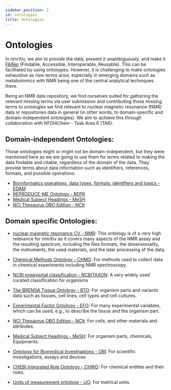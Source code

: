 ```yaml
---
sidebar_position: 2
id: ontologies
title: Ontologies
---
```


# Ontologies

In nmrXiv, we aim to provide the data, present it unambiguously, and make it [FAIRer](https://www.go-fair.org/fair-principles) (Findable, Accessible, Interoperable, Reusable). This can be facilitated by using ontologies. However, it is challenging to make ontologies exhaustive as new terms arise, especially in  emerging domains such as metabolomics with NMR being one of the central analytical techniques there.

Being an NMR data repository, we find ourselves suited for gathering the relevant missing terms via user submission and contributing those missing terms to ontologies we find relevant to nuclear magnetic resonance (NMR) data or repositories data in general (in other words, to domain-specific and domain-independent ontologies). We aim to achieve this through collaboration with NFDI4Chem - Task Area 6 (TA6).

## Domain-independent Ontologies:
Those ontologies might or might not be domain-independent, but they were mentioned here as we are going to use them for terms related to making the data findable and citable, regardless of the domain of the data. They provide terms about data information such as identifiers, references, formats, and possible operations. 

* [Bioinformatics operations, data types, formats, identifiers and topics - EDAM](https://terminology.nfdi4chem.de/ts/ontologies/edam)
* [REPRODUCE-ME Ontology - REPR](https://www.ebi.ac.uk/ols/ontologies/reproduceme)
* [Medical Subject Headings - MeSH](https://meshb-prev.nlm.nih.gov/treeView)
* [NCI Thesaurus OBO Edition - NCIt](https://www.ebi.ac.uk/ols/ontologies/ncit)

## Domain specific Ontologies:

* [nuclear magnetic resonance CV - NMR](https://terminology.nfdi4chem.de/ts/ontologies/nmrcv):
This ontology is of a very high relevance for nmrXiv as it covers many aspects of the NMR assay and the resulting spectrum, including the files formats, the dimensionality, the instruments, the used materials, and the later processing of the data.
* [Chemical Methods Ontology - CHMO](https://terminology.nfdi4chem.de/ts/ontologies/chmo):
 For methods used to collect data in chemical experiments including NMR spectroscopy.

* [NCBI organismal classification - NCBITAXON](https://www.ebi.ac.uk/ols/ontologies/ncbitaxon): 
A very widely used curated classification for organisms 
* [The BRENDA Tissue Ontology - BTO](https://www.ebi.ac.uk/ols/ontologies/bto):
For organism parts and variants data such as tissues, cell lines, cell types and cell cultures.
* [Experimental Factor Ontology - EFO](https://www.ebi.ac.uk/ols/ontologies/efo):
 For many experimental variables, which can be used, e.g., to describe the tissue and the organism part.
* [NCI Thesaurus OBO Edition - NCIt](https://www.ebi.ac.uk/ols/ontologies/ncit): 
For cells, and other materials and attributes.
* [Medical Subject Headings - MeSH](https://meshb-prev.nlm.nih.gov/treeView):
For organism parts, chemicals, Equipments.
* [Ontology for Biomedical Investigations - OBI](https://terminology.nfdi4chem.de/ts/ontologies/obi):
For scientific investigations, assays and devices.
* [CHEBI Integrated Role Ontology - CHIRO](https://terminology.nfdi4chem.de/ts/ontologies/chiro):
For chemical entities and their roles.
* [Units of measurement ontology - UO](https://terminology.nfdi4chem.de/ts/ontologies/uo):
For metrical units.




<!-- Let's translate `docs/intro.md` to French.

## Configure i18n

Modify `docusaurus.config.js` to add support for the `fr` locale:

```js title="docusaurus.config.js"
module.exports = {
  i18n: {
    defaultLocale: 'en',
    locales: ['en', 'fr'],
  },
};
```

## Translate a doc

Copy the `docs/intro.md` file to the `i18n/fr` folder:

```bash
mkdir -p i18n/fr/docusaurus-plugin-content-docs/current/

cp docs/intro.md i18n/fr/docusaurus-plugin-content-docs/current/intro.md
```

Translate `i18n/fr/docusaurus-plugin-content-docs/current/intro.md` in French.

## Start your localized site

Start your site on the French locale:

```bash
npm run start -- --locale fr
```

Your localized site is accessible at `http://localhost:3000/fr/` and the `Getting Started` page is translated.

:::caution

In development, you can only use one locale at a same time.

:::

## Add a Locale Dropdown

To navigate seamlessly across languages, add a locale dropdown.

Modify the `docusaurus.config.js` file:

```js title="docusaurus.config.js"
module.exports = {
  themeConfig: {
    navbar: {
      items: [
        // highlight-start
        {
          type: 'localeDropdown',
        },
        // highlight-end
      ],
    },
  },
};
```

The locale dropdown now appears in your navbar:

![Locale Dropdown](/img/tutorial/localeDropdown.png)

## Build your localized site

Build your site for a specific locale:

```bash
npm run build -- --locale fr
```

Or build your site to include all the locales at once:

```bash
npm run build
``` -->
